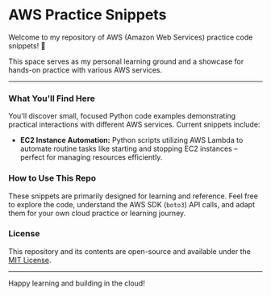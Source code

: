 # AWS Practice Snippets

Welcome to my repository of AWS (Amazon Web Services) practice code snippets! 👋

This space serves as my personal learning ground and a showcase for hands-on practice with various AWS services.

---

### What You'll Find Here

You'll discover small, focused Python code examples demonstrating practical interactions with different AWS services. Current snippets include:

* **EC2 Instance Automation:** Python scripts utilizing AWS Lambda to automate routine tasks like starting and stopping EC2 instances – perfect for managing resources efficiently.

### How to Use This Repo

These snippets are primarily designed for learning and reference. Feel free to explore the code, understand the AWS SDK (`boto3`) API calls, and adapt them for your own cloud practice or learning journey.

### License

This repository and its contents are open-source and available under the [MIT License](LICENSE).

---

Happy learning and building in the cloud!
